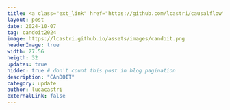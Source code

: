 ```yaml
---
title: <a class="ext_link" href="https://github.com/lcastri/causalflow">CAnDOIT</a> - a new Python library for causal discovery from observational and interventional time-series data.
layout: post
date: 2024-10-07
tag: candoit2024
image: https://lcastri.github.io/assets/images/candoit.png
headerImage: true
width: 27.56
heigth: 32
updates: true
hidden: true # don't count this post in blog pagination
description: "CAnDOIT"
category: update
author: lucacastri
externalLink: false
---
```

